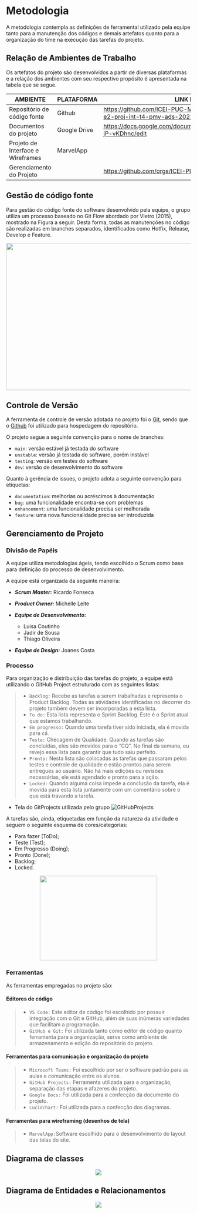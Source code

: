 
# Metodologia

A metodologia contempla as definições de ferramental utilizado pela equipe tanto para a manutenção dos códigos e demais artefatos quanto para a organização do time na execução das tarefas do projeto.

## Relação de Ambientes de Trabalho
Os artefatos do projeto são desenvolvidos a partir de diversas plataformas e a relação dos ambientes com seu respectivo propósito é apresentada na tabela que se segue. 

| AMBIENTE | PLATAFORMA | LINK DE ACESSO |
|----------|------------|-------------------------------------------------------------------------------------------------------|
| Repositório de código fonte | Github | https://github.com/ICEI-PUC-Minas-PMV-ADS/pmv-ads-2023-1-e2-proj-int-t4-pmv-ads-2023-1-e2-proj-int-t4-g2 |
| Documentos do projeto | Google Drive | https://docs.google.com/document/d/1xjZAF1Sr75Ugh6kfom6DVQ-jP-vKDhnc/edit   |
| Projeto de Interface e  Wireframes | MarvelApp |                                       |
| Gerenciamento do Projeto |  |https://github.com/orgs/ICEI-PUC-Minas-PMV-ADS/projects/299                                     |

## Gestão de código fonte
Para gestão do código fonte do software desenvolvido pela equipe, o grupo utiliza um processo baseado no Git Flow abordado por Vietro (2015), mostrado na Figura a seguir. Desta forma, todas as manutenções no código são realizadas em branches separados, identificados como Hotfix, Release, Develop e Feature. 

<div align="center"> <img src="https://github.com/ICEI-PUC-Minas-PMV-ADS/pmv-ads-2023-1-e2-proj-int-t4-pmv-ads-2023-1-e2-proj-int-t4-g2/blob/538b659089541d54ce6bd2e91aa1fec5d5f7de57/docs/img/imagem_2023-04-08_182051071.png" width="600" height="400"/> </div>

## Controle de Versão

A ferramenta de controle de versão adotada no projeto foi o
[Git](https://git-scm.com/), sendo que o [Github](https://github.com)
foi utilizado para hospedagem do repositório.

O projeto segue a seguinte convenção para o nome de branches:

- `main`: versão estável já testada do software
- `unstable`: versão já testada do software, porém instável
- `testing`: versão em testes do software
- `dev`: versão de desenvolvimento do software

Quanto à gerência de issues, o projeto adota a seguinte convenção para
etiquetas:

- `documentation`: melhorias ou acréscimos à documentação
- `bug`: uma funcionalidade encontra-se com problemas
- `enhancement`: uma funcionalidade precisa ser melhorada
- `feature`: uma nova funcionalidade precisa ser introduzida

## Gerenciamento de Projeto

### Divisão de Papéis

A equipe utiliza metodologias ágeis, tendo escolhido o Scrum como base para definição do processo de desenvolvimento.

A equipe está organizada da seguinte maneira:

* _**Scrum Master:**_ Ricardo Fonseca

* _**Product Owner:**_ Michelle Leite

* _**Equipe de Desenvolvimento:**_
    - Luisa Coutinho
    - Jadir de Sousa
    - Thiago Oliveira

* _**Equipe de Design:**_
Joanes Costa

### Processo
Para organização e distribuição das tarefas do projeto, a equipe está utilizando o GitHub Project estruturado com as seguintes listas: 

> * `Backlog:` Recebe as tarefas a serem trabalhadas e representa o Product Backlog. Todas as atividades identificadas no decorrer do projeto também devem ser incorporadas a esta lista.
> * `To do:` Esta lista representa o Sprint Backlog. Este é o Sprint atual que estamos trabalhando.
> * `Em progresso:` Quando uma tarefa tiver sido iniciada, ela é movida para cá.
> * `Teste:` Checagem de Qualidade. Quando as tarefas são concluídas, eles são movidos para o “CQ”. No final da semana, eu revejo essa lista para garantir que tudo saiu perfeito.
> * `Pronto:` Nesta lista são colocadas as tarefas que passaram pelos testes e controle de qualidade e estão prontos para serem entregues ao usuário. Não há mais edições ou revisões necessárias, ele está agendado e pronto para a ação.
> * `Locked:` Quando alguma coisa impede a conclusão da tarefa, ela é movida para esta lista juntamente com um comentário sobre o que está travando a tarefa.

* Tela do GitProjects utilizada pelo grupo
![GitHubProjects](https://github.com/ICEI-PUC-Minas-PMV-ADS/pmv-ads-2023-1-e2-proj-int-t4-pmv-ads-2023-1-e2-proj-int-t4-g2/blob/4519f828f9c1eb500368a48932e5ee9d240e1a56/docs/img/imagem_2023-04-08_180640067.png) <br>

A tarefas são, ainda, etiquetadas em função da natureza da atividade e seguem o seguinte esquema de cores/categorias:
* Para fazer (ToDo);
* Teste (Test);
* Em Progresso (Doing);
* Pronto (Done);
* Backlog;
* Locked.
<div align="center"> <img src="https://github.com/ICEI-PUC-Minas-PMV-ADS/pmv-ads-2023-1-e2-proj-int-t4-pmv-ads-2023-1-e2-proj-int-t4-g2/blob/e4308d0acbb57c81c26d0f3795ef3c83c28beddd/docs/img/imagem_2023-04-08_181111727.png" width="320" height="230"/> </div>


### Ferramentas
As ferramentas empregadas no projeto são:

#### Editores de código
> * `VS Code:` Este editor de código foi escolhido por possuir integração com o Git e GitHub, além de suas inúmeras variedades que facilitam a programação.
> * `GitHub e Git:` Foi utilizada tanto como editor de código quanto ferramenta para a organização, serve como ambiente de armazenamento e edição do repositório do projeto.

#### Ferramentas para comunicação e organização do projeto
> * `Microsoft Teams:` Foi escolhido por ser o software padrão para as aulas e comunicação entre os alunos.
> * `GitHub Projects:` Ferramenta utilizada para a organização, separação das etapas e afazeres do projeto.
> * `Google Docs:` Foi utilizada para a confecção da documento do projeto.
> * `Lucidchart:` Foi utilizada para a confecção dos diagramas.

#### Ferramentas para wireframing (desenhos de tela)
> - `MarvelApp:`Software escolhido para o desenvolvimento do layout das telas do site.


## Diagrama de classes
<div align="center"> <img src="https://github.com/ICEI-PUC-Minas-PMV-ADS/pmv-ads-2023-1-e2-proj-int-t4-pmv-ads-2023-1-e2-proj-int-t4-g2/blob/f1f46a188aa5c0d55f3532e8dd725d4366ae1a9a/docs/img/DIAGRAMA_MAPEAMENTO_DE_CONSUMO_DE_ENERGIA.png"> </div>

## Diagrama de Entidades e Relacionamentos
<div align="center"> <img src="https://github.com/ICEI-PUC-Minas-PMV-ADS/pmv-ads-2023-1-e2-proj-int-t4-pmv-ads-2023-1-e2-proj-int-t4-g2/blob/main/docs/img/entidadesErelacionamentos.png"></div>
